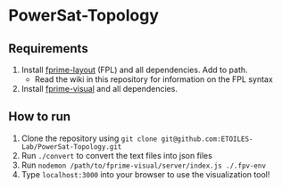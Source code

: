 # PowerSat-Topology

## Requirements
1. Install [fprime-layout](https://github.com/fprime-community/fprime-layout) (FPL) and all dependencies. Add to path.
    * Read the wiki in this repository for information on the FPL syntax
2. Install [fprime-visual](https://github.com/fprime-community/fprime-visual) and all dependencies.

## How to run
1. Clone the repository using `git clone git@github.com:ETOILES-Lab/PowerSat-Topology.git`
2. Run `./convert` to convert the text files into json files
3. Run `nodemon /path/to/fprime-visual/server/index.js ./.fpv-env`
4. Type `localhost:3000` into your browser to use the visualization tool!
